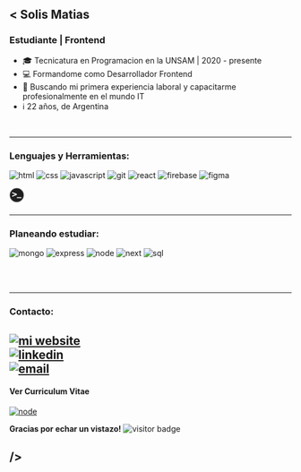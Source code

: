 ## < Solis Matias



### Estudiante | Frontend 

- 🎓 Tecnicatura en Programacion en la UNSAM | 2020 - presente
- 💻 Formandome como Desarrollador Frontend
- 🚩 Buscando mi primera experiencia laboral y capacitarme profesionalmente en el mundo IT
- ℹ  22 años, de Argentina

<br />

---

### Lenguajes y Herramientas:



![html](https://img.shields.io/badge/HTML5-E34F26?style=for-the-badge&logo=html5&logoColor=white)
![css](https://img.shields.io/badge/CSS3-1572B6?style=for-the-badge&logo=css3&logoColor=white)
![javascript](https://img.shields.io/badge/JavaScript-323330?style=for-the-badge&logo=javascript&logoColor=F7DF1E)
![git](https://img.shields.io/badge/Git-F05032?style=for-the-badge&logo=git&logoColor=white)
![react](https://img.shields.io/badge/React-20232A?style=for-the-badge&logo=react&logoColor=61DAFB)
![firebase](https://img.shields.io/badge/firebase-ffca28?style=for-the-badge&logo=firebase&logoColor=black)
![figma](https://img.shields.io/badge/Figma-F24E1E?style=for-the-badge&logo=figma&logoColor=white)

<img align="left" alt="Terminal" width="26px" src="https://raw.githubusercontent.com/github/explore/80688e429a7d4ef2fca1e82350fe8e3517d3494d/topics/terminal/terminal.png" />




<br />
<br />

---

###  Planeando estudiar:


![mongo](https://img.shields.io/badge/MongoDB-4EA94B?style=for-the-badge&logo=mongodb&logoColor=white)
![express](https://img.shields.io/badge/Express.js-000000?style=for-the-badge&logo=express&logoColor=white)
![node](https://img.shields.io/badge/Node.js-339933?style=for-the-badge&logo=nodedotjs&logoColor=white)
![next](https://img.shields.io/badge/next.js-000000?style=for-the-badge&logo=nextdotjs&logoColor=white)
![sql](https://img.shields.io/badge/MySQL-005C84?style=for-the-badge&logo=mysql&logoColor=white)

<br />
<br />

---

### Contacto:

[![mi website](https://img.shields.io/badge/website-000000?style=for-the-badge&logo=About.me&logoColor=white)](solismatias.ar)
<br />
[![linkedin](https://img.shields.io/badge/LinkedIn-0077B5?style=for-the-badge&logo=linkedin&logoColor=white)](https://www.linkedin.com/in/solismatias/)
<br />
<a href="mailto:solisma42@gmail.com?subject=Contacto GitHub&body=Hola Matias! Nos contactamos contigo por ...">![email](https://img.shields.io/badge/Gmail-D14836?style=for-the-badge&logo=gmail&logoColor=white) </a>
<br />
---
#### Ver Curriculum Vitae
[![node](https://img.shields.io/badge/CV-4eb4c9?style=for-the-badge&logo=googlesheets&logoColor=white)](https://drive.google.com/file/d/1eQqSBB7RCBCO68KuxivPmz3GtovNNI7d/view?usp=sharing)

**Gracias por echar un vistazo!**  ![visitor badge](https://visitor-badge.glitch.me/badge?page_id=solismatias.solismatias)


##  />
